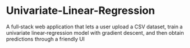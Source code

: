 # Univariate-Linear-Regression
A full‑stack web application that lets a user upload a CSV dataset, train  a univariate linear‑regression model with gradient descent, and then obtain  predictions through a friendly UI
